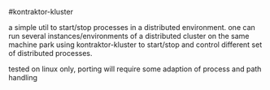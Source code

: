 #kontraktor-kluster

a simple util to start/stop processes in a distributed environment. one can run several instances/environments of a
distributed cluster on the same machine park using kontraktor-kluster to start/stop and control different set of distributed
processes.

tested on linux only, porting will require some adaption of process and path handling
